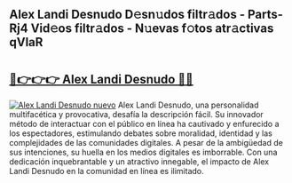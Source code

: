 ## Alex Landi Desnudo D𝚎sn𝚞dos filtr𝚊dos - Parts-Rj4 Vid𝚎os filtr𝚊dos - N𝚞evas f𝚘tos atr𝚊ctivas qVlaR

# <h2><a href="http://mbcj6o.tromn.icu/?c=Alex+Landi+Desnudo">🔗👉👉👉 Alex Landi Desnudo 🔗🔗</a></h2>

[![Alex Landi Desnudo nuevo](https://i.imgur.com/pEAQMta.gif)](http://mbcj6o.tromn.icu/?c=Alex+Landi+Desnudo)
Alex Landi Desnudo, una personalidad multifacética y provocativa, desafía la descripción fácil. Su innovador método de interactuar con el público en línea ha cautivado y enfurecido a los espectadores, estimulando debates sobre moralidad, identidad y las complejidades de las comunidades digitales. A pesar de la ambigüedad de sus intenciones, su huella en los medios digitales es imborrable. Con una dedicación inquebrantable y un atractivo innegable, el impacto de Alex Landi Desnudo en la comunidad en línea es ilimitado.
